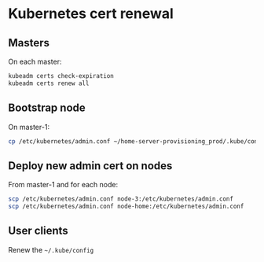# Kubernetes cert renewal

## Masters

On each master:

```bash
kubeadm certs check-expiration
kubeadm certs renew all
```

## Bootstrap node

On master-1:

```bash
cp /etc/kubernetes/admin.conf ~/home-server-provisioning_prod/.kube/config
```

## Deploy new admin cert on nodes

From master-1 and for each node:

```bash
scp /etc/kubernetes/admin.conf node-3:/etc/kubernetes/admin.conf
scp /etc/kubernetes/admin.conf node-home:/etc/kubernetes/admin.conf
```

## User clients

Renew the `~/.kube/config`
